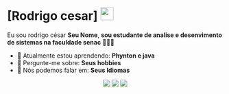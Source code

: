 # [Rodrigo cesar] <img src="https://github.com/TheDudeThatCode/TheDudeThatCode/blob/master/Assets/Mario_Hello_Big.gif" width="30px">

Eu sou rodrigo césar <strong>Seu Nome</strong>, <strong> sou estudante de analise e desenvimento de sistemas na faculdade senac</strong> 👨🏻‍💻 

- 🚀 Atualmente estou aprendendo: <strong>Phynton e java</strong> 
- 💬 Pergunte-me sobre: <strong>Seus hobbies</strong>
- 📣 Nós podemos falar em: <strong>Seus Idiomas</strong>

<div align="center">

  <a href="#" alt="Gmail">
    <img src="https://img.shields.io/badge/-Gmail-FF0000?style=flat-square&labelColor=FF0000&logo=gmail&logoColor=white&link=LINK-DO-SEU-EMAIL"/></a>

  <a href="#" alt="Linkedin">
    <img src="https://img.shields.io/badge/-Linkedin-0e76a8?style=flat-square&logo=Linkedin&logoColor=white&link=LINK-DO-SEU-LINKEDIN" /></a>

  <a href="#" alt="Instagram">
    <img src="https://img.shields.io/badge/-Instagram-DF0174?style=flat-square&labelColor=DF0174&logo=instagram&logoColor=white&link=LINK-DO-SEU-INSTAGRAM"/></a>

</div>
